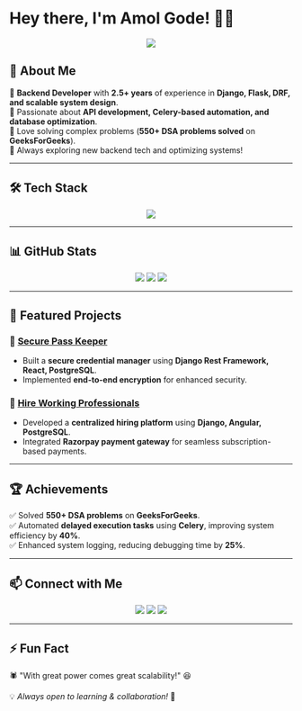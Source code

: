 # Hey there, I'm Amol Gode! 👋🚀

<p align="center">
  <img src="https://readme-typing-svg.herokuapp.com?font=Fira+Code&pause=1000&color=00F700&width=435&lines=Backend+Developer+%7C+Django+%7C+Flask+%7C+Celery;API+Developer+%7C+PostgreSQL+%7C+Docker;Problem+Solver+%7C+550%2B+DSA+Problems+Solved" />
</p>

## 🚀 About Me

🔹 **Backend Developer** with **2.5+ years** of experience in **Django, Flask, DRF, and scalable system design**.  
🔹 Passionate about **API development, Celery-based automation, and database optimization**.  
🔹 Love solving complex problems (**550+ DSA problems solved** on **GeeksForGeeks**).  
🔹 Always exploring new backend tech and optimizing systems!  

---

## 🛠️ Tech Stack

<p align="center">
  <img src="https://skillicons.dev/icons?i=python,django,flask,postgresql,docker,redis,git,github" />
</p>

---

## 📊 GitHub Stats

<p align="center">
  <img src="https://github-readme-stats.vercel.app/api?username=Healthlane-Technologies&show_icons=true&theme=tokyonight" />
  <img src="https://github-readme-streak-stats.herokuapp.com/?user=Healthlane-Technologies&theme=tokyonight" />
  <img src="https://github-readme-stats.vercel.app/api/top-langs/?username=Healthlane-Technologies&layout=compact&theme=tokyonight" />
</p>

---

## 📌 Featured Projects

### 🔑 [Secure Pass Keeper](https://github.com/AmolGode/Secure-Pass-Keeper-Django-React)
- Built a **secure credential manager** using **Django Rest Framework, React, PostgreSQL**.
- Implemented **end-to-end encryption** for enhanced security.

### 💼 [Hire Working Professionals](https://github.com/AmolGode/Hire_Working_Professionals_For_Short_Term_Work)
- Developed a **centralized hiring platform** using **Django, Angular, PostgreSQL**.
- Integrated **Razorpay payment gateway** for seamless subscription-based payments.

---

## 🏆 Achievements

✅ Solved **550+ DSA problems** on **GeeksForGeeks**.  
✅ Automated **delayed execution tasks** using **Celery**, improving system efficiency by **40%**.  
✅ Enhanced system logging, reducing debugging time by **25%**.

---

## 📫 Connect with Me

<p align="center">
  <a href="https://www.linkedin.com/in/amol-gode-26ba8321a"><img src="https://img.shields.io/badge/LinkedIn-0A66C2?style=for-the-badge&logo=linkedin&logoColor=white" /></a>
  <a href="https://github.com/AmolGode"><img src="https://img.shields.io/badge/GitHub-181717?style=for-the-badge&logo=github&logoColor=white" /></a>
  <a href="https://auth.geeksforgeeks.org/user/17amolgode/practice/"><img src="https://img.shields.io/badge/GeeksForGeeks-308D46?style=for-the-badge&logo=geeksforgeeks&logoColor=white" /></a>
</p>

---

## ⚡ Fun Fact

🕷️ "With great power comes great scalability!" 😆

💡 *Always open to learning & collaboration!* 🚀
